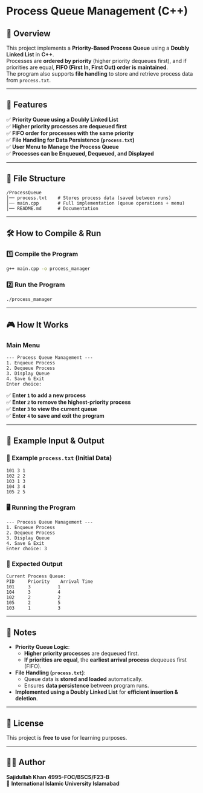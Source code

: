 # Process Queue Management (C++)

## 📌 Overview
This project implements a **Priority-Based Process Queue** using a **Doubly Linked List** in **C++**.  
Processes are **ordered by priority** (higher priority dequeues first), and if priorities are equal, **FIFO (First In, First Out) order is maintained**.  
The program also supports **file handling** to store and retrieve process data from `process.txt`.

---

## 🚀 Features
✅ **Priority Queue using a Doubly Linked List**  
✅ **Higher priority processes are dequeued first**  
✅ **FIFO order for processes with the same priority**  
✅ **File Handling for Data Persistence (`process.txt`)**  
✅ **User Menu to Manage the Process Queue**  
✅ **Processes can be Enqueued, Dequeued, and Displayed**  

---

## 📂 File Structure
```
/ProcessQueue
│── process.txt    # Stores process data (saved between runs)
│── main.cpp       # Full implementation (queue operations + menu)
│── README.md      # Documentation
```

---

## 🛠️ How to Compile & Run
### **1️⃣ Compile the Program**
```sh
g++ main.cpp -o process_manager
```

### **2️⃣ Run the Program**
```sh
./process_manager
```

---

## 🎮 How It Works
### **Main Menu**
```
--- Process Queue Management ---
1. Enqueue Process
2. Dequeue Process
3. Display Queue
4. Save & Exit
Enter choice: 
```
✅ **Enter `1` to add a new process**  
✅ **Enter `2` to remove the highest-priority process**  
✅ **Enter `3` to view the current queue**  
✅ **Enter `4` to save and exit the program**  

---

## 📜 Example Input & Output
### **📄 Example `process.txt` (Initial Data)**
```
101 3 1
102 2 2
103 1 3
104 3 4
105 2 5
```

### **🖥️ Running the Program**
```
--- Process Queue Management ---
1. Enqueue Process
2. Dequeue Process
3. Display Queue
4. Save & Exit
Enter choice: 3
```

### **📜 Expected Output**
```
Current Process Queue:
PID     Priority    Arrival Time
101     3          1
104     3          4
102     2          2
105     2          5
103     1          3
```

---

## 📌 Notes
- **Priority Queue Logic**:  
  - **Higher priority processes** are dequeued first.  
  - **If priorities are equal**, the **earliest arrival process** dequeues first (FIFO).  
- **File Handling (`process.txt`)**:  
  - Queue data is **stored and loaded** automatically.  
  - Ensures **data persistence** between program runs.  
- **Implemented using a Doubly Linked List** for **efficient insertion & deletion**.  

---

## 📜 License
This project is **free to use** for learning purposes.

---

## 👨‍💻 Author
**Sajidullah Khan**
**4995-FOC/BSCS/F23-B**  
📍 **International Islamic University Islamabad**  
```